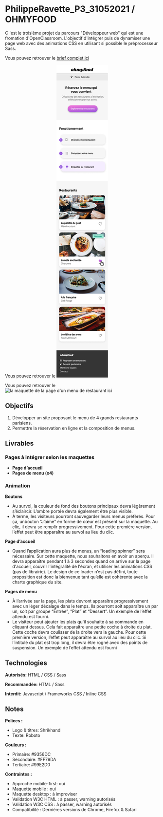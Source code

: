 # PhilippeRavette_P3_31052021 / OHMYFOOD
C 'est le troisième projet du parcours "Développeur web" qui est une fromation d'OpenClassroom. L'objectif d'intégrer puis de dynamiser une page web avec des animations CSS en utilisant si possible le préprocesseur Sass.

Vous pouvez retrouver le [brief complet ici](https://github.com/PhilippeRavette/PhilippeRavette_P3_31052021/blob/f58f44038e073f9f610c94f68c0f05efea41b2c0/Brief%20cre%CC%81atif%20-%20Ohmyfood!.pdf)

Vous pouvez retrouver le ![la maquette de la page d'acceuil ici](https://github.com/PhilippeRavette/PhilippeRavette_P3_31052021/blob/master/Maquettes%20Ohmyfood/maquettes/Accueil.png)

Vous pouvez retrouver le ![la maquette de la page d'un menu de restaurant ici](https://github.com/PhilippeRavette/PhilippeRavette_P3_31052021/blob/master/Maquettes%20Ohmyfood/maquettes/Menu%20-%20La%20palette%20du%20go%C3%BBt.png)


## Objectifs

1. Développer un site proposant le menu de 4 grands restaurants parisiens.
2. Permettre la réservation en ligne et la composition de menus.

## Livrables

### Pages à intégrer selon les maquettes

- **Page d’accueil**
- **Pages de menu (x4)**

### Animation

**Boutons**
- Au survol, la couleur de fond des boutons principaux devra légèrement s’éclaircir. L’ombre portée devra également être plus visible.
- À terme, les visiteurs pourront sauvegarder leurs menus préférés. Pour ça, unbouton "J’aime" en forme de cœur est présent sur la maquette. Au clic, il devra se remplir progressivement. Pour cette première version, l’effet peut être apparaître au survol au lieu du clic.

**Page d’accueil**
- Quand l’application aura plus de menus, un “loading spinner” sera nécessaire. Sur cette maquette, nous souhaitons en avoir un aperçu. Il devra apparaître pendant 1 à 3 secondes quand on arrive sur la page d'accueil, couvrir l'intégralité de l'écran, et utiliser les animations CSS (pas de librairie). Le design de ce loader n’est pas défini, toute proposition est donc la bienvenue tant qu’elle est cohérente avec la charte graphique du site.

**Pages de menu**
- À l’arrivée sur la page, les plats devront apparaître progressivement avec un léger décalage dans le temps. Ils pourront soit apparaître un par un, soit par groupe “Entrée”, “Plat” et “Dessert”. Un exemple de l’effet attendu est fourni.
- Le visiteur peut ajouter les plats qu'il souhaite à sa commande en cliquant dessus. Cela fait apparaître une petite coche à droite du plat. Cette coche devra coulisser de la droite vers la gauche. Pour cette première version, l’effet peut apparaître au survol au lieu du clic. Si l’intitulé du plat est trop long, il devra être rogné avec des points de suspension. Un exemple de l’effet attendu est fourni

## Technologies

**Autorisés:** HTML / CSS / Sass

**Recommandée:** HTML / Sass

**Interdit:** Javascript / Frameworks CSS / Inline CSS

## Notes

**Polices :**
- Logo & titres: Shrikhand
- Texte: Roboto

**Couleurs :**
- Primaire: #9356DC
- Secondaire: #FF79DA
- Tertiaire: #99E2D0

**Contraintes :**
- Approche mobile-first: oui
- Maquette mobile : oui
- Maquette desktop : à improviser
- Validation W3C HTML : à passer, warning autorisés
- Validation W3C CSS : à passer, warning autorisés
- Compatibilité : Dernières versions de Chrome, Firefox & Safari
